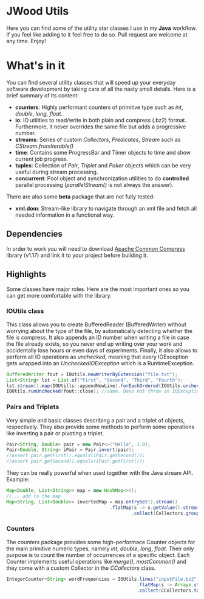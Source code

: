 # JWood Utils
Here you can find some of the utility star classes I use in my **Java** workflow. If you feel like adding to it feel free to do so. Pull request are welcome at any time. Enjoy!

# What's in it
You can find several utility classes that will speed up your everyday software development by taking care of all the nasty small details.
Here is a brief summary of its content:
- **counters**: Highly performant counters of primitive type such as *int*, *double*, *long*, *float*.
- **io**: IO utilities to read/write in both plain and compress (.bz2) format. Furthermore, it never overrides the same file but adds a progressive number.
- **streams**: Series of custom *Collectors*, *Predicates*, *Stream* such as *CStream.fromIterable()*
- **time**: Contains some ProgressBar and Timer objects to time and show current job progress.
- **tuples**: Collection of *Pair*, *Triplet* and *Poker* objects which can be very useful during stream processing.
- **concurrent**: Pool object and synchronization utilities to do **controlled** parallel processing (*parallelStream()* is not always the answer).

There are also some **beta** package that are not fully tested:
- **xml.dom**: Stream-like library to navigate through an xml file and fetch all needed information in a functional way.

## Dependencies
In order to work you will need to download [Apache Common Compress](https://commons.apache.org/proper/commons-compress/) library (v1.17) and link it to your project before building it.


## Highlights
Some classes have major roles. Here are the most important ones so you can get more comfortable with the library.

### IOUtils class
This class allows you to create BufferedReader (BufferedWriter) without worrying about the type of the file, by automatically detecting whether the file is compress.
It also appends an ID number when writing a file in case the file already exists, so you never end up writing over your work and accidentally lose hours or even days of experiments.
Finally, it also allows to perform all IO operations as *unchecked*, meaning that every IOException gets wrapped into an *UncheckedIOException* which is a RuntimeException.

```Java
BufferedWriter fout = IOUtils.newWriterByExtension("file.txt");
List<String> lst = List.of("First", "Second", "Third", "Fourth");
lst.stream().map(IOUtills::appendNewLine).forEachOrdered(IOUtils.uncheckConsumer(fout::append)); //no IOException.
IOUtils.runUnchecked(fout::close); //same. Does not throw an IOException.
```

### Pairs and Triplets
Very simple and basic classes describing a pair and a triplet of objects, respectively. They also provide some methods to perform some operations like inverting a pair or pivoting a triplet.
```Java
Pair<String, Double> pair = new Pair<>("Hello", 1.0);
Pair<Double, String> iPair = Pair.invert(pair);
//assert pair.getFirst().equals(iPair.getSecond());
//assert pair.getSecond().equals(iPair.getFirst());
```

They can be really powerful when used together with the Java stream API.
Example:
```Java
Map<Double, List<String>> map = new HashMap<>();
//... add to the map
Map<String, List<Double>> invertedMap = map.entrySet().stream()
                                      .flatMap(s -> s.getValue().stream().map( t -> new Pair<>(s.getKey(), t)))
				                              .collect(Collectors.groupingBy(Pair::getSecond, Collectors.mapping(Pair::getFirst, Collectors.toList())));
```

### Counters
The *counters* package provides some high-performace Counter objects for the main primitive numeric types, namely *int*, *double*, *long*, *float*.
Their only purpose is to count the number of occurrences of a specific object. Each Counter implements useful operations like *merge()*, *mostCommon()* and they come with a custom Collector in the *CCollectors* class.
```Java
IntegerCounter<String> wordFrequencies = IOUtils.lines("inputFile.bz2")
                                                .flatMap(s -> Arrays.stream(s.split("\\s+")))
                                                .collect(CCollectors.toIntegerCounter());
```
